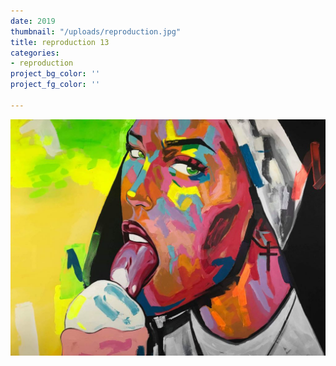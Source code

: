 ```yaml
---
date: 2019
thumbnail: "/uploads/reproduction.jpg"
title: reproduction 13
categories:
- reproduction
project_bg_color: ''
project_fg_color: ''

---
```

![](/uploads/reproduction.jpg)